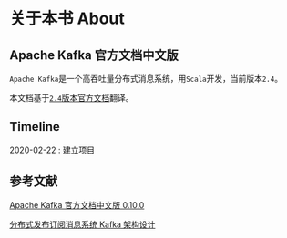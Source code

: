 # 关于本书 About

## Apache Kafka 官方文档中文版 <a id="apache-kafka-docs-cn"></a>

`Apache Kafka`是一个高吞吐量分布式消息系统，用`Scala`开发，当前版本`2.4`。

本文档基于[`2.4`版本官方文档](http://kafka.apache.org/24/documentation)翻译。

## Timeline

2020-02-22 : 建立项目

## 参考文献 <a id="references"></a>

[Apache Kafka 官方文档中文版 0.10.0](http://kafkadoc.beanmr.com/)

[分布式发布订阅消息系统 Kafka 架构设计](https://www.oschina.net/translate/kafka-design)


